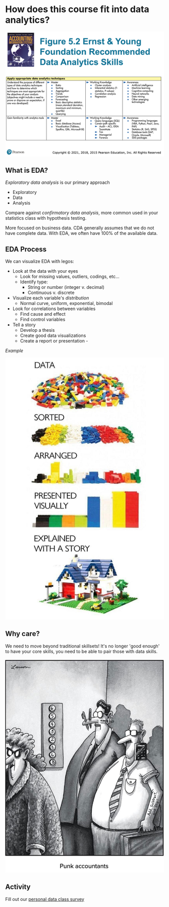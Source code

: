 <script src="/course_dv/presentation.js"></script>

# How does this course fit into data analytics?

![EY DA Skills](ey-da-skills.png)

## What is EDA?

*Exploratory data analysis* is our primary approach

- Exploratory
- Data
- Analysis

Compare against *confirmatory data analysis*, more common used in your statistics class with hypothesis testing.

More focused on business data. CDA generally assumes that we do not have complete data. With EDA, we often have 100% of the available data.
## EDA Process

We can visualize EDA with legos:

- Look at the data with your eyes
	- Look for missing values, outliers, codings, etc...
	- Identify type:
		- String or number (integer v. decimal)
		- Continuous v. discrete
- Visualize each variable's *distribution*
	- Normal curve, uniform, exponential, bimodal
- Look for correlations between variables
	- Find cause and effect
	- Find control variables
- Tell a story
	- Develop a thesis
	- Create good data visualizations
	- Create a report or presentation	- 


*Example*

![EDA with Legos|300](eda-legos.jpeg)


## Why care?

We need to move beyond traditional skillsets! It's no longer 'good enough' to have your core skills, you need to be able to pair those with data skills.

![Punk Accountants|300](punk-accountants.png)

## Activity

Fill out our [personal data class survey](https://forms.gle/MJNVN6v4yYjcy5zg9)


